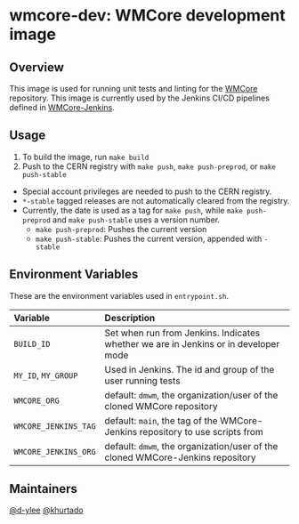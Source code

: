 # wmcore-dev: WMCore development image

## Overview
This image is used for running unit tests and linting for the [WMCore](https://github.com/dmwm/WMCore) repository. This image is currently used by the Jenkins CI/CD pipelines defined in [WMCore-Jenkins](https://github.com/dmwm/WMCore-Jenkins).

## Usage
1. To build the image, run `make build`
2. Push to the CERN registry with `make push`, `make push-preprod`, or `make push-stable`
  * Special account privileges are needed to push to the CERN registry.
  * `*-stable` tagged releases are not automatically cleared from the registry.
  * Currently, the date is used as a tag for `make push`, while `make push-preprod` and `make push-stable` uses a version number.
    * `make push-preprod`: Pushes the current version
    * `make push-stable`: Pushes the current version, appended with `-stable`

## Environment Variables
These are the environment variables used in `entrypoint.sh`.

| Variable             | Description                                                                         |
| :------------------- | :---------------------------------------------------------------------------------- |
| `BUILD_ID`           | Set when run from Jenkins. Indicates whether we are in Jenkins or in developer mode |
| `MY_ID`, `MY_GROUP`  | Used in Jenkins. The id and group of the user running tests                         |
| `WMCORE_ORG`         | default: `dmwm`, the organization/user of the cloned WMCore repository              |
| `WMCORE_JENKINS_TAG` | default: `main`, the tag of the WMCore-Jenkins repository to use scripts from     |
| `WMCORE_JENKINS_ORG` | default: `dmwm`, the organization/user of the cloned WMCore-Jenkins repository      |

## Maintainers
[@d-ylee](https://github.com/d-ylee)
[@khurtado](https://github.com/khurtado)
